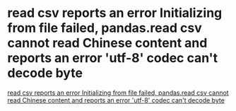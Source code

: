# read csv reports an error Initializing from file failed, pandas.read csv cannot read Chinese content and reports an error 'utf-8' codec can't decode byte
[read csv reports an error Initializing from file failed, pandas.read csv cannot read Chinese content and reports an error 'utf-8' codec can't decode byte](https://aiwithcloud.com/2022/09/16/read_csv_reports_an_error_initializing_from_file_failed_pandas-read_csv_cannot_read_chinese_content_and_reports_an_error_utf_8_codec_cant_decode_byte/)